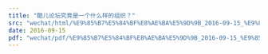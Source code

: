 ```yaml
---
title: "酷儿论坛究竟是一个什么样的组织？"
src: "wechat/html/%E9%85%B7%E5%84%BF%E8%AE%BA%E5%9D%9B_2016-09-15_%E9%85%B7%E5%84%BF%E8%AE%BA%E5%9D%9B%E7%A9%B6%E7%AB%9F%E6%98%AF%E4%B8%80%E4%B8%AA%E4%BB%80%E4%B9%88%E6%A0%B7%E7%9A%84%E7%BB%84%E7%BB%87%EF%BC%9F.html"
date: 2016-09-15
pdf: "wechat/pdf/%E9%85%B7%E5%84%BF%E8%AE%BA%E5%9D%9B_2016-09-15_%E9%85%B7%E5%84%BF%E8%AE%BA%E5%9D%9B%E7%A9%B6%E7%AB%9F%E6%98%AF%E4%B8%80%E4%B8%AA%E4%BB%80%E4%B9%88%E6%A0%B7%E7%9A%84%E7%BB%84%E7%BB%87%EF%BC%9F.pdf"
---
```

